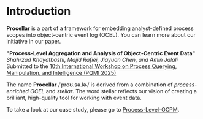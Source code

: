# Introduction

**Procellar** is a part of a framework for embedding analyst-defined process scopes into object-centric event log (OCEL). You can learn more about our initiative in our paper.

**"Process-Level Aggregation and Analysis of Object-Centric Event Data"**
*Shahrzad Khayatbashi, Majid Rafiei, Jiayuan Chen, and Amin Jalali*
Submitted to the [10th International Workshop on Process Querying, Manipulation, and Intelligence (PQMI 2025)](http://processquerying.com/pqmi2025/)

The name **Procellar** /ˈproʊ.sə.lɚ/ is derived from a combination of *process-enriched OCEL* and *stellar*.
The word stellar reflects our vision of creating a brilliant, high-quality tool for working with event data.

To take a look at our case study, please go to [Process-Level-OCPM](https://github.com/shahrzadkhayatbashi/Process-Level-OCPM).

